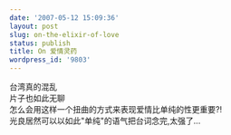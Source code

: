 ```yaml
---
date: '2007-05-12 15:09:36'
layout: post
slug: on-the-elixir-of-love
status: publish
title: On 爱情灵药
wordpress_id: '9803'
---
```


台湾真的混乱  
片子也如此无聊  
怎么会用这样一个扭曲的方式来表现爱情比单纯的性更重要?!  
光良居然可以以如此"单纯"的语气把台词念完,太强了...  

